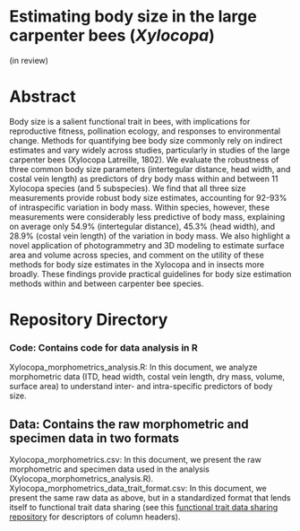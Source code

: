 # Estimating body size in the large carpenter bees (*Xylocopa*)
(in review)

# Abstract
Body size is a salient functional trait in bees, with implications for reproductive fitness, pollination ecology, and responses to environmental change. Methods for quantifying bee body size commonly rely on indirect estimates and vary widely across studies, particularly in studies of the large carpenter bees (Xylocopa Latreille, 1802). We evaluate the robustness of three common body size parameters (intertegular distance, head width, and costal vein length) as predictors of dry body mass within and between 11 Xylocopa species (and 5 subspecies). We find that all three size measurements provide robust body size estimates, accounting for 92-93% of intraspecific variation in body mass. Within species, however, these measurements were considerably less predictive of body mass, explaining on average only 54.9% (intertegular distance), 45.3% (head width), and 28.9% (costal vein length) of the variation in body mass. We also highlight a novel application of photogrammetry and 3D modeling to estimate surface area and volume across species, and comment on the utility of these methods for body size estimates in the Xylocopa and in insects more broadly. These findings provide practical guidelines for body size estimation methods within and between carpenter bee species. 

# Repository Directory
### Code: Contains code for data analysis in R
Xylocopa_morphometrics_analysis.R: In this document, we analyze morphometric data (ITD, head width, costal vein length, dry mass, volume, surface area) to understand inter- and intra-specific predictors of body size.

## Data: Contains the raw morphometric and specimen data in two formats
Xylocopa_morphometrics.csv: In this document, we present the raw morphometric and specimen data used in the analysis (Xylocopa_morphometrics_analysis.R).
Xylocopa_morphometrics_data_trait_format.csv: In this document, we present the same raw data as above, but in a standardized format that lends itself to functional trait data sharing (see this [functional trait data sharing repository](https://github.com/mostwald/Functional-trait-review) for descriptors of column headers).

